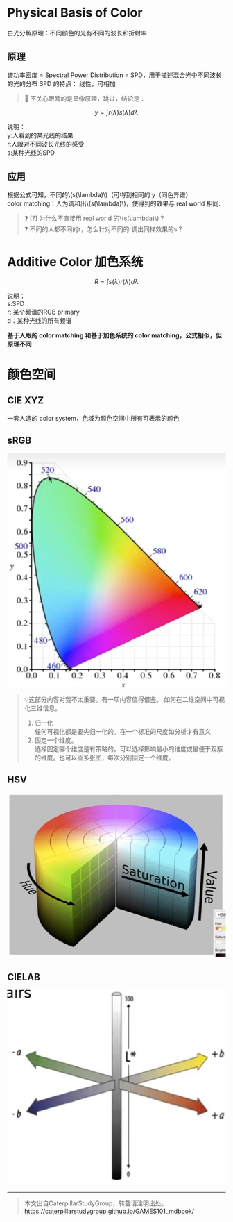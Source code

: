 # Physical Basis of Color 

白光分解原理：不同颜色的光有不同的波长和折射率  

## 原理

谱功率密度 = Spectral Power Distribution = SPD，用于描述混合光中不同波长的光的分布 
SPD 的特点： 线性，可相加  

> &#x1F4CC; 不关心眼睛的是呈像原理，跳过，结论是： 

$$
y = \int r(\lambda)s(\lambda)d\lambda
$$

说明：  
y:人看到的某光线的结果  
r:人眼对不同波长光线的感受  
s:某种光线的SPD

## 应用

根据公式可知，不同的\\(s(\lambda)\\)（可得到相同的 y（同色异谱）  
color matching：人为调和出\\(s(\lambda)\\)，使得到的效果与 real world 相同.  
> &#x2753; [?] 为什么不直接用 real world 的\\(s(\lambda)\\)？   
> &#x2753; 不同的人都不同的r，怎么针对不同的r调出同样效果的s？  

# Additive Color 加色系统

$$
R = \int  s(\lambda)r(\lambda)d\lambda
$$

说明：  
s:SPD  
r: 某个频谱的RGB primary    
d：某种光线的所有频谱

**基于人眼的 color matching 和基于加色系统的 color matching，公式相似，但原理不同**

# 颜色空间

## CIE XYZ  

一套人造的 color system，色域为颜色空间中所有可表示的颜色

## sRGB
 
![](../assets/182.PNG)  

> &#x1F4A1;这部分内容对我不太重要。有一项内容值得借鉴。
> 如何在二维空间中可视化三维信息。  
> 1. 归一化   
> 任何可视化都是要先归一化的。在一个标准的尺度如分析才有意义
> 2. 固定一个维度。  
> 选择固定哪个维度是有策略的。可以选择影响最小的维度或最便于观察的维度。也可以画多张图，每次分别固定一个维度。  

## HSV  

![](../assets/181.PNG)  

## CIELAB  

![](../assets/183.PNG)  


------------------------------

> 本文出自CaterpillarStudyGroup，转载请注明出处。  
> https://caterpillarstudygroup.github.io/GAMES101_mdbook/